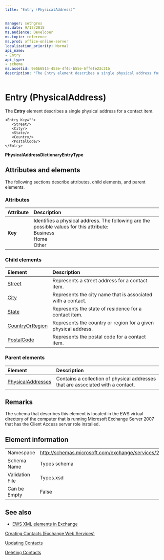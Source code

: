 ```yaml
---
title: "Entry (PhysicalAddress)"
 
 
manager: sethgros
ms.date: 9/17/2015
ms.audience: Developer
ms.topic: reference
ms.prod: office-online-server
localization_priority: Normal
api_name:
- Entry
api_type:
- schema
ms.assetid: 9e5b6515-453e-4f4c-b55e-6ffefe23c31b
description: "The Entry element describes a single physical address for a contact item."
---
```


# Entry (PhysicalAddress)

The **Entry** element describes a single physical address for a contact item. 
  
```
<Entry Key="">
   <Street/>
   <City/>
   <State/>
   <Country/>
   <PostalCode/>
</Entry>
```

 **PhysicalAddressDictionaryEntryType**
## Attributes and elements

The following sections describe attributes, child elements, and parent elements.
  
### Attributes

|**Attribute**|**Description**|
|:-----|:-----|
|**Key** <br/> | Identifies a physical address. The following are the possible values for this attribute:  <br/>  Business  <br/>  Home  <br/>  Other  <br/> |
   
### Child elements

|**Element**|**Description**|
|:-----|:-----|
|[Street](street.md) <br/> |Represents a street address for a contact item.  <br/> |
|[City](city.md) <br/> |Represents the city name that is associated with a contact.  <br/> |
|[State](state-ex15websvcsotherref.md) <br/> |Represents the state of residence for a contact item.  <br/> |
|[CountryOrRegion](countryorregion.md) <br/> |Represents the country or region for a given physical address.  <br/> |
|[PostalCode](postalcode.md) <br/> |Represents the postal code for a contact item.  <br/> |
   
### Parent elements

|**Element**|**Description**|
|:-----|:-----|
|[PhysicalAddresses](physicaladdresses.md) <br/> |Contains a collection of physical addresses that are associated with a contact.  <br/> |
   
## Remarks

The schema that describes this element is located in the EWS virtual directory of the computer that is running Microsoft Exchange Server 2007 that has the Client Access server role installed.
  
## Element information

|||
|:-----|:-----|
|Namespace  <br/> |http://schemas.microsoft.com/exchange/services/2006/types  <br/> |
|Schema Name  <br/> |Types schema  <br/> |
|Validation File  <br/> |Types.xsd  <br/> |
|Can be Empty  <br/> |False  <br/> |
   
## See also



- [EWS XML elements in Exchange](ews-xml-elements-in-exchange.md)


[Creating Contacts (Exchange Web Services)](http://msdn.microsoft.com/library/4845917e-70d1-481c-bbd7-011ec6571789%28Office.15%29.aspx)
  
[Updating Contacts](http://msdn.microsoft.com/library/9a865953-b94a-4229-b632-2dee433314be%28Office.15%29.aspx)
  
[Deleting Contacts](http://msdn.microsoft.com/library/fcc3dc84-cd3e-455e-a1a7-ae6921c9b588%28Office.15%29.aspx)

